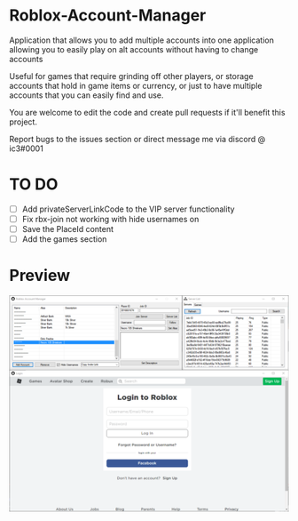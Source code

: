 # Roblox-Account-Manager
Application that allows you to add multiple accounts into one application allowing you to easily play on alt accounts without having to change accounts

Useful for games that require grinding off other players, or storage accounts that hold in game items or currency, or just to have multiple accounts that you can easily find and use.

You are welcome to edit the code and create pull requests if it'll benefit this project.

Report bugs to the issues section or direct message me via discord @ ic3#0001

# TO DO
- [ ] Add privateServerLinkCode to the VIP server functionality
- [ ] Fix rbx-join not working with hide usernames on
- [ ] Save the PlaceId content
- [ ] Add the games section

# Preview
![github-large](Images/Image1.png)
